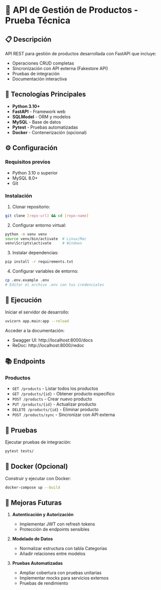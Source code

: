 # 🚀 API de Gestión de Productos - Prueba Técnica

## 📋 Descripción

API REST para gestión de productos desarrollada con FastAPI que incluye:
- Operaciones CRUD completas
- Sincronización con API externa (Fakestore API)
- Pruebas de integración
- Documentación interactiva

## 🔧 Tecnologías Principales

- **Python 3.10+**
- **FastAPI** - Framework web
- **SQLModel** - ORM y modelos
- **MySQL** - Base de datos
- **Pytest** - Pruebas automatizadas
- **Docker** - Contenerización (opcional)

## ⚙️ Configuración

### Requisitos previos
- Python 3.10 o superior
- MySQL 8.0+
- Git

### Instalación

1. Clonar repositorio:
```bash
git clone [repo-url] && cd [repo-name]
```

2. Configurar entorno virtual:
```bash
python -m venv venv
source venv/bin/activate  # Linux/Mac
venv\Scripts\activate     # Windows
```

3. Instalar dependencias:
```bash
pip install -r requirements.txt
```

4. Configurar variables de entorno:
```bash
cp .env.example .env
# Editar el archivo .env con tus credenciales
```

## 🏃 Ejecución

Iniciar el servidor de desarrollo:
```bash
uvicorn app.main:app --reload
```

Acceder a la documentación:
- Swagger UI: http://localhost:8000/docs
- ReDoc: http://localhost:8000/redoc

## 📚 Endpoints

### Productos
- `GET /products` - Listar todos los productos
- `GET /products/{id}` - Obtener producto específico
- `POST /products` - Crear nuevo producto
- `PUT /products/{id}` - Actualizar producto
- `DELETE /products/{id}` - Eliminar producto
- `POST /products/sync` - Sincronizar con API externa

## 🧪 Pruebas

Ejecutar pruebas de integración:
```bash
pytest tests/
```

## 🐳 Docker (Opcional)

Construir y ejecutar con Docker:
```bash
docker-compose up --build
```

## 📌 Mejoras Futuras

1. **Autenticación y Autorización**
   - Implementar JWT con refresh tokens
   - Protección de endpoints sensibles

2. **Modelado de Datos**
   - Normalizar estructura con tabla Categorías
   - Añadir relaciones entre modelos

3. **Pruebas Automatizadas**
   - Ampliar cobertura con pruebas unitarias
   - Implementar mocks para servicios externos
   - Pruebas de rendimiento
